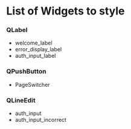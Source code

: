 # List of Widgets to style

### QLabel
- welcome_label
- error_display_label
- auth_input_label

### QPushButton
- PageSwitcher

### QLineEdit
- auth_input
- auth_input_incorrect
